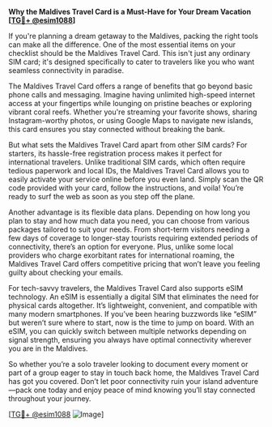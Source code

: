 **Why the Maldives Travel Card is a Must-Have for Your Dream Vacation [[TG💪+ @esim1088](https://t.me/s/esim1088)]**

If you're planning a dream getaway to the Maldives, packing the right tools can make all the difference. One of the most essential items on your checklist should be the Maldives Travel Card. This isn't just any ordinary SIM card; it's designed specifically to cater to travelers like you who want seamless connectivity in paradise. 

The Maldives Travel Card offers a range of benefits that go beyond basic phone calls and messaging. Imagine having unlimited high-speed internet access at your fingertips while lounging on pristine beaches or exploring vibrant coral reefs. Whether you're streaming your favorite shows, sharing Instagram-worthy photos, or using Google Maps to navigate new islands, this card ensures you stay connected without breaking the bank. 

But what sets the Maldives Travel Card apart from other SIM cards? For starters, its hassle-free registration process makes it perfect for international travelers. Unlike traditional SIM cards, which often require tedious paperwork and local IDs, the Maldives Travel Card allows you to easily activate your service online before you even land. Simply scan the QR code provided with your card, follow the instructions, and voila! You’re ready to surf the web as soon as you step off the plane.

Another advantage is its flexible data plans. Depending on how long you plan to stay and how much data you need, you can choose from various packages tailored to suit your needs. From short-term visitors needing a few days of coverage to longer-stay tourists requiring extended periods of connectivity, there’s an option for everyone. Plus, unlike some local providers who charge exorbitant rates for international roaming, the Maldives Travel Card offers competitive pricing that won’t leave you feeling guilty about checking your emails.

For tech-savvy travelers, the Maldives Travel Card also supports eSIM technology. An eSIM is essentially a digital SIM that eliminates the need for physical cards altogether. It’s lightweight, convenient, and compatible with many modern smartphones. If you’ve been hearing buzzwords like “eSIM” but weren’t sure where to start, now is the time to jump on board. With an eSIM, you can quickly switch between multiple networks depending on signal strength, ensuring you always have optimal connectivity wherever you are in the Maldives.

So whether you’re a solo traveler looking to document every moment or part of a group eager to stay in touch back home, the Maldives Travel Card has got you covered. Don’t let poor connectivity ruin your island adventure—pack one today and enjoy peace of mind knowing you’ll stay connected throughout your journey.

[[TG💪+ @esim1088](https://t.me/s/esim1088) ![Image](https://i.postimg.cc/Y0z9fWf4/image.png)]